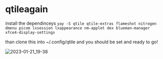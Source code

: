 # qtileagain
 install the dependinceys `yay -S qtile qtile-extras flameshot nitrogen dmenu picom lxsession lxappearance nm-applet dex blueman-manager xfce4-display-settings`
 
 than clone this into ~/.config/qtile and you should be set and ready to go!
 
 ![2023-01-21_19-38](https://user-images.githubusercontent.com/121829495/213896807-16138ddd-d1a6-47c1-afc0-16bc395ec8ad.png)
